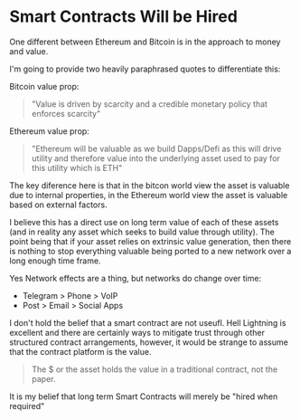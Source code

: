 # Smart Contracts Will be Hired

One different between Ethereum and Bitcoin is in the approach to money and value.  

I'm going to provide two heavily paraphrased quotes to differentiate this: 

Bitcoin value prop:

> "Value is driven by scarcity and a credible monetary policy that enforces scarcity"

Ethereum value prop:

> "Ethereum will be valuable as we build Dapps/Defi as this will drive utility and therefore value into the underlying asset used to pay for this utility which is ETH"

The key diference here is that in the bitcon world view the asset is valuable due to internal properties, in the Ethereum world view the asset is valuable based on external factors. 

I believe this has a direct use on long term value of each of these assets (and in reality any asset which seeks to build value through utility).  The point being that if your asset relies on extrinsic value generation, then there is nothing to stop everything valuable being ported to a new network over a long enough time frame. 

Yes Network effects are a thing, but networks do change over time:

* Telegram > Phone > VoIP
* Post > Email > Social Apps

I don't hold the belief that a smart contract are not useufl. Hell Lightning is excellent and there are certainly ways to mitigate trust through other structured contract arrangements, however, it would be strange to assume that the contract platform is the value. 

> The $ or the asset holds the value in a traditional contract, not the paper.

It is my belief that long term Smart Contracts will merely be "hired when required"
